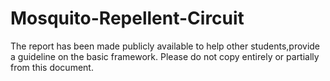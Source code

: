 # Mosquito-Repellent-Circuit
The report has been made publicly available to help other students,provide a guideline on the basic framework. Please do not copy entirely or partially from this document.
